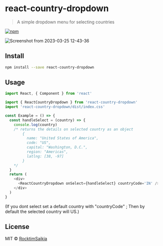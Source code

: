 # react-country-dropdown

> A simple dropdown menu for selecting countries

[![npm](https://img.shields.io/npm/v/react-country-dropdown?color=bright)](https://npmjs.com/package/react-country-dropdown)

![Screenshot from 2023-03-25 12-43-36](https://user-images.githubusercontent.com/33410545/232977021-ace4a22d-6a05-4a62-80f7-0d6c34b9c0c8.png)


## Install

```bash
npm install --save react-country-dropdown
```

## Usage

```js
import React, { Component } from 'react'

import { ReactCountryDropdown } from 'react-country-dropdown'
import 'react-country-dropdown/dist/index.css'

const Example = () => {
  const handleSelect = (country) => {
    console.log(country)
    /* returns the details on selected country as an object
    	{
          name: "United States of America", 
          code: "US", 
          capital: "Washington, D.C.", 
          region: "Americas", 
          latlng: [38, -97]
        }
    */
  }
  return (
    <div>
      <ReactCountryDropdown onSelect={handleSelect} countryCode='IN' />
    </div>
  )
}
```

(If you dont select set a default country with "countryCode" ; Then by default the selected country will US.)

## License

MIT © [RocktimSaikia](https://github.com/RocktimSaikia)
